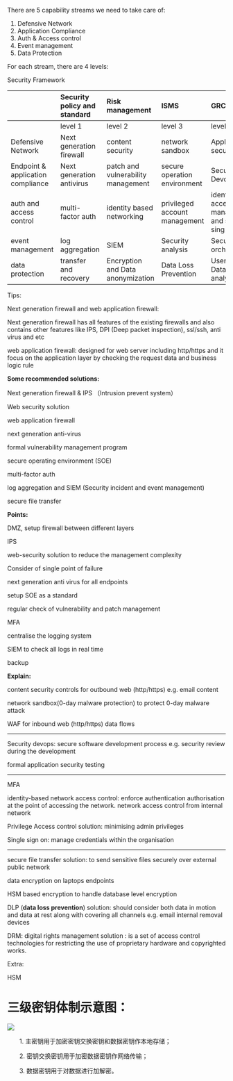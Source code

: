 There are 5 capability streams we need to take care of:

1. Defensive Network
2. Application Compliance
3. Auth & Access control
4. Event management
5. Data Protection

For each stream, there are 4 levels:

Security Framework

|  | Security policy and standard | Risk management | ISMS | GRC |
| :--- | :--- | :--- | :--- | :--- |
|  | level 1 | level 2 | level 3 | level 4 |
| Defensive Network | Next generation firewall | content security | network sandbox | Application security |
| Endpoint & application compliance | Next generation antivirus | patch and vulnerability management | secure operation environment | Secure Devops |
| auth and access control | multi-factor auth | identity based networking | privileged account management | identity access management and single sing on |
| event management | log aggregation | SIEM | Security analysis | Security orchestration |
| data protection | transfer and recovery | Encryption and Data anonymization | Data Loss Prevention | User and Data analysis |

Tips:

Next generation firewall and web application firewall:

Next generation firewall has all features of the existing firewalls and also contains other features like IPS, DPI \(Deep packet inspection\), ssl/ssh, anti virus and etc

web application firewall: designed for web server including http/https and it focus on the application layer by checking the request data and business logic rule

**Some recommended solutions:**

Next generation firewall & IPS （Intrusion prevent system）

Web security solution

web application firewall

next generation anti-virus

formal vulnerability management program

secure operating environment \(SOE\)

multi-factor auth

log aggregation and SIEM \(Security incident and event management\)

secure file transfer

**Points:**

DMZ, setup firewall between different layers

IPS

web-security solution to reduce the management complexity

Consider of single point of failure

next generation anti virus for all endpoints

setup SOE as a standard

regular check of vulnerability and patch management

MFA

centralise the logging system

SIEM to check all logs in real time

backup

**Explain:**

content security controls for outbound web \(http/https\) e.g. email content

network sandbox\(0-day malware protection\) to protect 0-day malware attack

WAF for inbound web \(http/https\) data flows

---

Security devops: secure software development process e.g. security review during the development

formal application security testing

---

MFA

identity-based network access control: enforce authentication authorisation at the point of accessing the network. network access control from internal network

Privilege Access control solution: minimising admin privileges

Single sign on: manage credentials within the organisation

---

secure file transfer solution: to send sensitive files securely over external public network

data encryption on laptops endpoints

HSM based encryption to handle database level encryption

DLP \(**data loss prevention**\) solution: should consider both data in motion and data at rest along with covering all channels e.g. email internal removal devices

DRM: digital rights management solution : is a set of access control technologies for restricting the use of proprietary hardware and copyrighted works.









Extra:

HSM

# 三级密钥体制示意图：

![](http://my.csdn.net/uploads/201208/08/1344427452_3046.png)



　　1. 主密钥用于加密密钥交换密钥和数据密钥作本地存储；



　　2. 密钥交换密钥用于加密数据密钥作网络传输；



　　3. 数据密钥用于对数据进行加解密。

